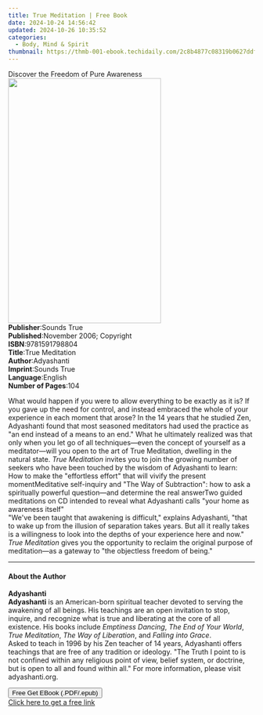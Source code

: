 ```yaml
---
title: True Meditation | Free Book
date: 2024-10-24 14:56:42
updated: 2024-10-26 10:35:52
categories:
  - Body, Mind & Spirit
thumbnail: https://thmb-001-ebook.techidaily.com/2c8b4877c08319b0627ddf08e1338cd2b29bd8bba09b22d4c1b03cf9d28f0910.jpg
---
```

<main id="book-container">
  <div class="flex flex-col">
    <div class="book-brief flex-1 py-6 px-4 sm:p-6 md:py-10 md:px-8">
      <!-- brief-->
      <div class="book-brief-main">Discover the Freedom of Pure Awareness</div>
    </div>
    <div
      class="book-meta-info flex-1 grid gap-4 col-start-1 col-end-3 row-start-1 sm:mb-6 sm:grid-cols-4 lg:gap-6 lg:col-start-2 lg:row-end-6 lg:row-span-6 lg:mb-0"
    >
      <div
        class="book-meta-info-left place-content-center mt-4 p-4 text-sm leading-6 col-start-2 col-span-2 dark:text-slate-400"
      >
        <img
          class="w-full h-500 object-cover rounded-lg sm:h-255 sm:col-span-2 lg:col-span-full"
          src="https://img-001-ebook.techidaily.com/221b3007ab2b659014b87a3600b05df10def85530547fc82297cc564b7fb85ee.jpg"
          alt=""
          width="312"
          height="500"
        />
      </div>
      <div
        class="book-meta-info-right mt-2 col-start-1 row-start-2 col-span-3 self-center"
      >
        <!-- meta data  -->
        <div class="flex flex-col px-4 md:px-8">
          <div class="flex-1">
            <strong>Publisher</strong>:<span class="px-2">Sounds True</span>
          </div>
          <div class="flex-1">
            <strong>Published</strong>:<span class="px-2"
              >November 2006; Copyright</span
            >
          </div>
          <div class="flex-1">
            <strong>ISBN</strong>:<span class="px-2">9781591798804</span>
          </div>
          <div class="flex-1">
            <strong>Title</strong>:<span class="px-2">True Meditation</span>
          </div>
          <div class="flex-1">
            <strong>Author</strong>:<span class="px-2">Adyashanti</span>
          </div>
          <div class="flex-1">
            <strong>Imprint</strong>:<span class="px-2">Sounds True</span>
          </div>
          <div class="flex-1">
            <strong>Language</strong>:<span class="px-2">English</span>
          </div>
          <div class="flex-1">
            <strong>Number of Pages</strong>:<span class="px-2">104</span>
          </div>
        </div>
      </div>
    </div>
    <div class="book-description flex-1 py-6 px-4 sm:p-6 md:py-10 md:px-8">
      <div class="book-description-main">
        <div accordion-content="" id="description">
          <p>
            What would happen if you were to allow everything to be exactly as
            it is? If you gave up the need for control, and instead embraced the
            whole of your experience in each moment that arose? In the 14 years
            that he studied Zen, Adyashanti found that most seasoned meditators
            had used the practice as "an end instead of a means to an end." What
            he ultimately realized was that only when you let go of all
            techniques—even the concept of yourself as a meditator—will you open
            to the art of True Meditation, dwelling in the natural state.
            <i>True Meditation</i> invites you to join the growing number of
            seekers who have been touched by the wisdom of Adyashanti to
            learn:<br />How to make the "effortless effort" that will vivify the
            present momentMeditative self-inquiry and "The Way of Subtraction":
            how to ask a spiritually powerful question—and determine the real
            answerTwo guided meditations on CD intended to reveal what
            Adyashanti calls "your home as awareness itself"<br />"We've been
            taught that awakening is difficult," explains Adyashanti, "that to
            wake up from the illusion of separation takes years. But all it
            really takes is a willingness to look into the depths of your
            experience here and now." <i>True Meditation</i> gives you the
            opportunity to reclaim the original purpose of meditation—as a
            gateway to "the objectless freedom of being."
          </p>
        </div>
        <div class="accordion-fader"></div>
      </div>
    </div>
    <div class="book-excerpts flex-1 py-6 px-4 sm:p-6 md:py-10 md:px-8">
      <!-- excerpts-->
      <div class="book-excerpts-main">
        <hr />
        <h4 class="placeholder placeholder-heading">
          <span>About the Author</span>
        </h4>
        <p></p>
        <p>
          <b>Adyashanti</b><br /><b>Adyashanti</b> is an American-born spiritual
          teacher devoted to serving the awakening of all beings. His teachings
          are an open invitation to stop, inquire, and recognize what is true
          and liberating at the core of all existence. His books include
          <i>Emptiness Dancing</i>, <i>The End of Your World</i>,
          <i>True Meditation</i>, <i>The Way of Liberation</i>, and
          <i>Falling into Grace</i>.<br />Asked to teach in 1996 by his Zen
          teacher of 14 years, Adyashanti offers teachings that are free of any
          tradition or ideology. "The Truth I point to is not confined within
          any religious point of view, belief system, or doctrine, but is open
          to all and found within all." For more information, please visit
          adyashanti.org.
        </p>
        <p></p>
      </div>
    </div>
    <div
      class="book-about-author flex-1 py-6 px-4 sm:p-6 md:py-10 md:px-8"
    ></div>
    <div class="book-free-get flex-1 py-6 px-4 sm:p-6 md:py-10 md:px-8">
      <button
        id="btn-free-get"
        class="bg-blue-500 hover:bg-blue-700 text-white font-bold py-2 px-4 rounded"
      >
        Free Get EBook (.PDF/.epub)
      </button>
      <div id="countdown-display" class="px-2 text-lg mt-2"></div>
      <a
        id="free-link"
        class="hidden bg-blue-500 hover:bg-blue-700 text-white font-bold py-2 px-4 rounded"
        href="https://www.ebooks.com/en-us/book/210761849/true-meditation/adyashanti/"
        target="_blank"
        >Click here to get a free link</a
      >
    </div>
    <script>
      let countdownTime = 0;
      let countdownInterval = null;
      document
        .getElementById('btn-free-get')
        .addEventListener('click', startCountdown);
      function startCountdown() {
        countdownTime = new Date().getTime() + 60000 * 3;
        countdownInterval = setInterval(updateCountdown, 1000);
        document.getElementById('btn-free-get').disabled = true;
        document
          .getElementById('btn-free-get')
          .classList.add('bg-gray-500', 'cursor-not-allowed');
      }
      function updateCountdown() {
        let currentTime = new Date().getTime();
        let timeLeft = countdownTime - currentTime;
        let secondsLeft = Math.floor(timeLeft / 1000);
        document.getElementById('countdown-display').innerHTML =
          `Remaining time: ${secondsLeft} seconds.`;
        if (secondsLeft <= 0) {
          clearInterval(countdownInterval);
          document.getElementById('btn-free-get').classList.add('hidden');
          document.getElementById('free-link').classList.remove('hidden');
          document.getElementById('countdown-display').innerHTML = '';
        }
      }
    </script>
  </div>
</main>
